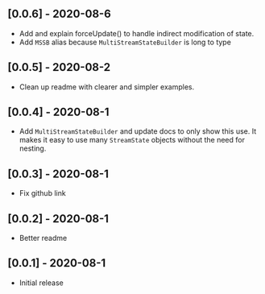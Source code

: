 ## [0.0.6] - 2020-08-6

* Add and explain forceUpdate() to handle indirect modification of state.
* Add `MSSB` alias because `MultiStreamStateBuilder` is long to type

## [0.0.5] - 2020-08-2

* Clean up readme with clearer and simpler examples.


## [0.0.4] - 2020-08-1

* Add `MultiStreamStateBuilder` and update docs to only show this use.  It makes it easy to use many `StreamState` objects without the need for nesting.


## [0.0.3] - 2020-08-1

* Fix github link

## [0.0.2] - 2020-08-1

* Better readme


## [0.0.1] - 2020-08-1

* Initial release
